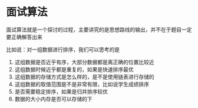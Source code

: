 # 面试算法

面试算法就是一个探讨的过程，主要讲究的是思想路线的输出，并不在于题目一定要正确解答出来

比如说：对一组数据进行排序，我们可以思考的是

1. 这组数据是否近乎有序，大部分数据都是离正确的位置比较近
2. 这组数据时候近乎都是重复的，如果是快速排序最优
3. 这组数据的存储方式是怎么样的，是不是使用链表进行存储的
4. 这组数据的取值范围是不是非常有限，比如说学生成绩排序
5. 是否需要稳定排序，如果是归并排序较优
6. 数据的大小内存是否可以存储的下

